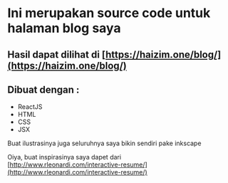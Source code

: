 # Ini merupakan source code untuk halaman blog saya
## Hasil dapat dilihat di [https://haizim.one/blog/](https://haizim.one/blog/)

## Dibuat dengan :
- ReactJS
- HTML
- CSS
- JSX

Buat ilustrasinya juga seluruhnya saya bikin sendiri pake inkscape

 Oiya, buat inspirasinya saya dapet dari
 [http://www.rleonardi.com/interactive-resume/](http://www.rleonardi.com/interactive-resume/)
